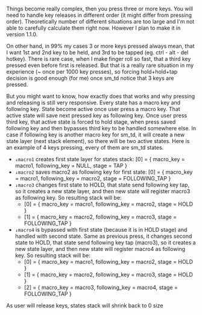 
Things become really complex, then you press three or more keys. You will need to handle key releases in different order (it might differ from pressing order). Theoretically number of different situations are too large and I'm not able to carefully calculate them right now. However I plan to make it in version 1.1.0.

On other hand, in 99% my cases 3 or more keys pressed always mean, that I want 1st and 2nd key to be held, and 3rd to be tapped (eg. ctrl - alt - del hotkey). There is rare case, when I make finger roll so fast, that a third key pressed even before first is released. But that is a really rare situation in my experience (~ once per 1000 key presses), so forcing hold+hold+tap decision is good enough (for me) once sm_td notice that 3 keys are pressed.

But you might want to know, how exactly does that works and why pressing and releasing is still very responsive. Every state has a macro key and following key. State become active once user press a macro key. That active state will save next pressed key as following key. Once user press third key, that active state is forced to hold stage, when press saved following key and then bypasses third key to be handled somewhere else. In case if following key is another macro key for sm_td, it will create a new state layer (next stack element), so there will be two active states. Here is an example of 4 keys pressing, every of them are sm_td states.

- `↓macro1` creates first state layer for states stack: [0] = { macro_key = macro1, following_key = NULL, stage = TAP }
- `↓macro2` saves macro2 as following key for first state: [0] = { macro_key = macro1, following_key = macro2, stage = FOLLOWING_TAP }
- `↓macro3` changes first state to HOLD, that state send following key tap, so it creates a new state layer, and then new state will register macro3 as following key. So resulting stack will be:
	* [0] = { macro_key = macro1, following_key = macro2, stage = HOLD }
	* [1] = { macro_key = macro2, following_key = macro3, stage = FOLLOWING_TAP }
- `↓macro4` is bypassed with first state (because it is in HOLD stage) and handled with second state. Same as previous press, it changes second state to HOLD, that state send following key tap (macro3), so it creates a new state layer, and then new state will register macro4 as following key. So resulting stack will be:
	* [0] = { macro_key = macro1, following_key = macro2, stage = HOLD }
	* [1] = { macro_key = macro2, following_key = macro3, stage = HOLD }
	* [2] = { macro_key = macro3, following_key = macro4, stage = FOLLOWING_TAP }

As user will release keys, states stack will shrink back to 0 size
		